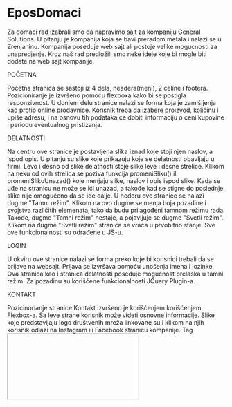 # EposDomaci

Za domaci rad izabrali smo da napravimo sajt za kompaniju General Solutions. U pitanju je kompanija koja se bavi preradom metala i nalazi se u Zrenjaninu. Kompanija poseduje web sajt ali postoje velike mogucnosti za unapredjenje. Kroz naš rad predložili smo neke ideje koje bi mogle biti dodate na web sajt kompanije.

POČETNA

Početna stranica se sastoji iz 4 dela, headera(meni), 2 celine i footera. Pozicioniranje je izvršeno pomoću flexboxa kako bi se postigla responzivnost. U donjem delu stranice nalazi se forma koja je zamišljenja kao protip online prodavnice. Korisnik treba da izabere proizvod, količinu i upiše adresu, i na osnovu tih podataka ce dobiti informaciju o ceni kupovine i periodu eventualnog pristizanja. 

DELATNOSTI

Na centru ove stranice je postavljena slika iznad koje stoji njen naslov, a ispod opis. U pitanju su slike koje prikazuju koje se delatnosti obavljaju u firmi. Levo i desno od slike delatnosti stoje slike leve i desne strelice. Klikom na neku od ovih strelica se poziva funkcija promeniSliku() ili promeniSlikuUnazad() koje menjaju slike, naslov i opis ispod slike. Kada se uđe na stranicu ne može se ići unazad, a takođe kad se stigne do poslednje slike nije omogućeno da se ide dalje. U hederu ove stranice se nalazi dugme "Tamni režim". Klikom na ovo dugme se menja boja pozadine i svojstva različitih elemenata, tako da budu prilagođeni tamnom režimu rada. Takođe, dugme "Tamni režim" nestaje, a pojavljuje se dugme "Svetli režim". Klikom na dugme "Svetli režim" stranica se vraća u prvobitno stanje. Sve ove funkcionalnosti su odrađene u JS-u.

LOGIN

U okviru ove stranice nalazi se forma preko koje bi korisnici trebali da se prijave na websajt. Prijava se izvršava pomoću unošenja imena i lozinke.  Ova stranica kao i stranica delatnosti poseduje mogućnost prelaska u tamni režim. Za pozadinu su korišćene funkcionalnosti JQuery Plugin-a.

KONTAKT

Pozicinorianje stranice Kontakt izvršeno je korišćenjem korišćenjem Flexbox-a. Sa leve strane korisnik može videti osnovne informacije. Slike koje predstavljaju logo društvenih mreža linkovane su i klikom na njih korisnik odlazi na Instagram ili Facebook stranicu kompanije. Tag <iframe> korišćen je da se u okviru naše veb stranice učita druga, odnosno mapa sa GoogleMaps. U desnom delu stranice nalazi se kontakt forma. Ukoliko korisnik ne popuni neko polje putem alert-a dobija informaciju da je neopdhodno da ga popuni. Pomoću atributa <placeholder> u input poljima se nalazi tekst koji će pisati u polju dok korisnik ne unese neku vrednost, a takođe ukazuje na očekivani format. Atribut <pattern> definiše format broja telefona koji korisnik treba da unese kako bi forma uspešno prošla validaciju. Kada korisnik popuni sva polja u formi u očekivanom formatu dobija informaciju putem alert-a.

